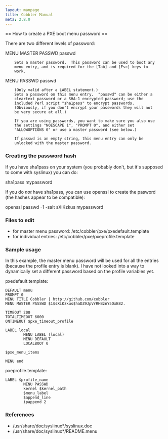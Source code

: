 ```yaml
---
layout: manpage
title: Cobbler Manual
meta: 2.8.0
---
```

== How to create a PXE boot menu password ==

There are two different levels of password: 

MENU MASTER PASSWD passwd

        Sets a master password.  This password can be used to boot any
        menu entry, and is required for the [Tab] and [Esc] keys to
        work.

MENU PASSWD passwd

        (Only valid after a LABEL statement.)
        Sets a password on this menu entry.  "passwd" can be either a
        cleartext password or a SHA-1 encrypted password; use the
        included Perl script "sha1pass" to encrypt passwords.
        (Obviously, if you don't encrypt your passwords they will not
        be very secure at all.)

        If you are using passwords, you want to make sure you also use
        the settings "NOESCAPE 1", "PROMPT 0", and either set
        "ALLOWOPTIONS 0" or use a master password (see below.)

        If passwd is an empty string, this menu entry can only be
        unlocked with the master password.

### Creating the password hash

If you have sha1pass on your system (you probably don't, but it's supposed to come with syslinux) you can do: 

sha1pass mypassword

If you do _not_ have sha1pass, you can use openssl to create the pasword (the hashes appear to be compatible):

openssl passwd -1 -salt sXiKzkus mypassword

### Files to edit

  * for master menu password: /etc/cobbler/pxe/pxedefault.template
  * for individual entries: /etc/cobbler/pxe/pxeprofile.template

### Sample usage 

In this example, the master menu password will be used for all the entries (because the profile entry is blank).  I have not looked into a way to dynamically set a different password based on the profile variables yet.

pxedefault.template:

    DEFAULT menu
    PROMPT 0
    MENU TITLE Cobbler | http://github.com/cobbler
    MENU MASTER PASSWD $1$sXiKzkus$haDZ9JpVrRHBznY5OxB82.

    TIMEOUT 200
    TOTALTIMEOUT 6000
    ONTIMEOUT $pxe_timeout_profile

    LABEL local
            MENU LABEL (local)
            MENU DEFAULT
            LOCALBOOT 0

    $pxe_menu_items

    MENU end


pxeprofile.template: 


    LABEL $profile_name
            MENU PASSWD
            kernel $kernel_path
            $menu_label
            $append_line
            ipappend 2

### References

  * /usr/share/doc/syslinux*/syslinux.doc
  * /usr/share/doc/syslinux*/README.menu

